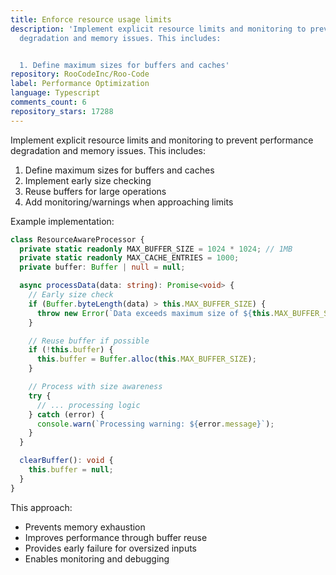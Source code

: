 ```yaml
---
title: Enforce resource usage limits
description: 'Implement explicit resource limits and monitoring to prevent performance
  degradation and memory issues. This includes:


  1. Define maximum sizes for buffers and caches'
repository: RooCodeInc/Roo-Code
label: Performance Optimization
language: Typescript
comments_count: 6
repository_stars: 17288
---
```


Implement explicit resource limits and monitoring to prevent performance degradation and memory issues. This includes:

1. Define maximum sizes for buffers and caches
2. Implement early size checking
3. Reuse buffers for large operations
4. Add monitoring/warnings when approaching limits

Example implementation:
```typescript
class ResourceAwareProcessor {
  private static readonly MAX_BUFFER_SIZE = 1024 * 1024; // 1MB
  private static readonly MAX_CACHE_ENTRIES = 1000;
  private buffer: Buffer | null = null;

  async processData(data: string): Promise<void> {
    // Early size check
    if (Buffer.byteLength(data) > this.MAX_BUFFER_SIZE) {
      throw new Error(`Data exceeds maximum size of ${this.MAX_BUFFER_SIZE} bytes`);
    }

    // Reuse buffer if possible
    if (!this.buffer) {
      this.buffer = Buffer.alloc(this.MAX_BUFFER_SIZE);
    }

    // Process with size awareness
    try {
      // ... processing logic
    } catch (error) {
      console.warn(`Processing warning: ${error.message}`);
    }
  }

  clearBuffer(): void {
    this.buffer = null;
  }
}
```

This approach:
- Prevents memory exhaustion
- Improves performance through buffer reuse
- Provides early failure for oversized inputs
- Enables monitoring and debugging